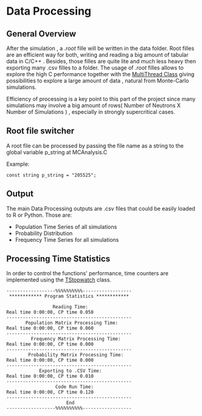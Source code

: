 # Data Processing

## General Overview

After the simulation , a *.root* fille will be written in the data folder. Root filles are an efficient way for both, writing and reading a big amount of tabular data in C/C++ . Besides, those filles are quite lite and much less heavy then exporting many .csv filles to a folder. The usage of *.root* filles allows to explore the high C performance together with the [MultiThread Class](https://root.cern.ch/doc/master/classTThread.html) giving possibilities to explore a large amount of data , natural from Monte-Carlo simulations. 

Efficiency of processing is a key point to this part of the project since many simulations may involve a big amount of rows( Number of Neutrons X Number of Simulations ) , especially in strongly supercritical cases.

## Root file switcher

A root file can be processed by passing the file name as a string to the global variable p_string at MCAnalysis.C

Example:

```{code}
const string p_string = "205525";
```

## Output

The main Data Processing outputs are .csv files that could be easily loaded to R or Python. Those are:

* Population Time Series of all simulations
* Probability Distribution
* Frequency Time Series for all simulations

## Processing Time Statistics

In order to control the functions' performance, time counters are implemented using the [TStopwatch](https://root.cern.ch/doc/master/classTStopwatch.html) class. 

```
------------------%%%%%%%%%%------------------ 
 ************ Program Statistics ************  
                                               
                 Reading Time:                 
Real time 0:00:00, CP time 0.050
---------------------------------------------- 
       Population Matrix Processing Time:      
Real time 0:00:00, CP time 0.060
---------------------------------------------- 
         Frequency Matrix Processing Time:     
Real time 0:00:00, CP time 0.000
---------------------------------------------- 
        Probability Matrix Processing Time:    
Real time 0:00:00, CP time 0.000
---------------------------------------------- 
            Exporting to .CSV Time:            
Real time 0:00:00, CP time 0.010
---------------------------------------------- 
                  Code Run Time:               
Real time 0:00:00, CP time 0.120
---------------------------------------------- 
                      End                      
------------------%%%%%%%%%%------------------
```
